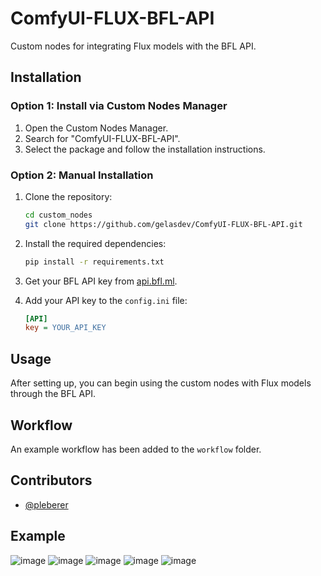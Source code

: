 # ComfyUI-FLUX-BFL-API

Custom nodes for integrating Flux models with the BFL API.

## Installation

### Option 1: Install via Custom Nodes Manager

1. Open the Custom Nodes Manager.
2. Search for "ComfyUI-FLUX-BFL-API".
3. Select the package and follow the installation instructions.

### Option 2: Manual Installation

1. Clone the repository:
    ```bash
    cd custom_nodes
    git clone https://github.com/gelasdev/ComfyUI-FLUX-BFL-API.git
    ```

2. Install the required dependencies:
    ```bash
    pip install -r requirements.txt
    ```

3. Get your BFL API key from [api.bfl.ml](https://api.bfl.ml).

4. Add your API key to the `config.ini` file:
    ```ini
    [API]
    key = YOUR_API_KEY
    ```

## Usage

After setting up, you can begin using the custom nodes with Flux models through the BFL API.

## Workflow

An example workflow has been added to the `workflow` folder.

## Contributors

- [@pleberer](https://github.com/pleberer)

## Example

![image](https://github.com/user-attachments/assets/4b401e24-8bc3-4098-8996-a479902a4178)
![image](https://github.com/user-attachments/assets/715c8f88-0299-43a3-a728-4d86a6b33018)
![image](https://github.com/user-attachments/assets/966427cb-af20-4e59-a59f-6fc507fabdd2)
![image](https://github.com/user-attachments/assets/8e48b76f-2717-4119-b7dc-423b86fc1887)
![image](https://github.com/user-attachments/assets/0e91caba-7e1a-454d-b91b-29663d64d6d8)


